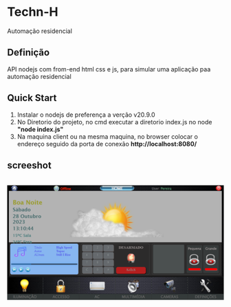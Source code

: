 # Techn-H
Automação residencial

## Definição 

API nodejs com from-end html css e js, para simular uma aplicação paa automação residencial 


## Quick Start

1. Instalar o nodejs de preferença a verção v20.9.0
2. No Diretorio do projeto, no cmd executar a diretorio index.js no node <strong> "node index.js" </strong>
3. Na maquina client ou na mesma maquina, no browser colocar o endereço seguido da porta de conexão <strong> http://localhost:8080/ </strong>

## screeshot
<br>
<img src='https://github.com/pereiramatumona/Techn-H/blob/main/Tech-H.png'>


